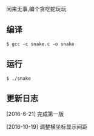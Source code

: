 闲来无事,编个贪吃蛇玩玩

## 编译
    $ gcc -c snake.c -o snake

## 运行
    $ ./snake

## 更新日志

[2016-6-21]
完成第一版

[2016-10-19]
调整横坐标显示间距
